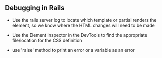 ## Debugging in Rails

- Use the rails server log to locate which template or partial renders the element, so we know where the HTML changes will need to be made

- Use the Element Inspector in the DevTools to find the appropriate file/location for the CSS definition

- use 'raise' method to print an error or a variable as an error